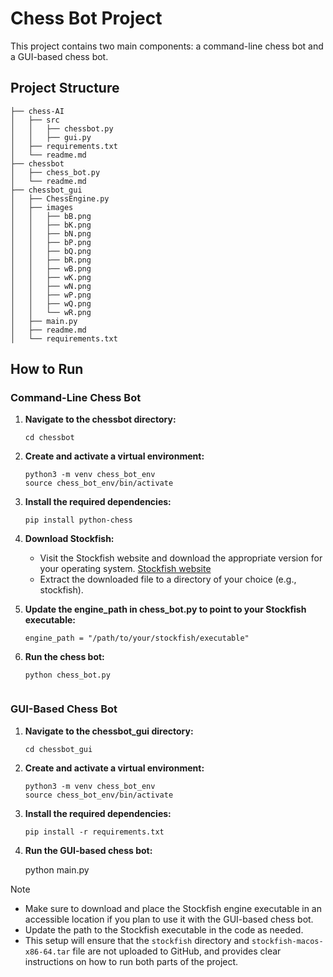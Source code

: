 # Chess Bot Project

This project contains two main components: a command-line chess bot and a GUI-based chess bot.

## Project Structure
```
├── chess-AI
│   ├── src
│   │   ├── chessbot.py
│   │   ├── gui.py
│   ├── requirements.txt
│   └── readme.md
├── chessbot
│   ├── chess_bot.py
│   └── readme.md
├── chessbot_gui
│   ├── ChessEngine.py
│   ├── images
│   │   ├── bB.png
│   │   ├── bK.png
│   │   ├── bN.png
│   │   ├── bP.png
│   │   ├── bQ.png
│   │   ├── bR.png
│   │   ├── wB.png
│   │   ├── wK.png
│   │   ├── wN.png
│   │   ├── wP.png
│   │   ├── wQ.png
│   │   └── wR.png
│   ├── main.py
│   ├── readme.md
│   └── requirements.txt
```
## How to Run
### Command-Line Chess Bot
1. **Navigate to the chessbot directory:**
   
   ```cd chessbot```
3. **Create and activate a virtual environment:**
   ```
   python3 -m venv chess_bot_env
   source chess_bot_env/bin/activate

4. **Install the required dependencies:**
   ```
   pip install python-chess

5. **Download Stockfish:**
   - Visit the Stockfish website and download the appropriate version for your operating system. [Stockfish website](https://stockfishchess.org/download/)
   - Extract the downloaded file to a directory of your choice (e.g., stockfish).
   
6. **Update the engine_path in chess_bot.py to point to your Stockfish executable:**
     ```
     engine_path = "/path/to/your/stockfish/executable"

7. **Run the chess bot:**
   ```
   python chess_bot.py

   
### GUI-Based Chess Bot
1. **Navigate to the chessbot_gui directory:**
   ```
   cd chessbot_gui

2. **Create and activate a virtual environment:**
   ```
   python3 -m venv chess_bot_env
   source chess_bot_env/bin/activate
   
3. **Install the required dependencies:**
   ```
   pip install -r requirements.txt

4. **Run the GUI-based chess bot:**
   
   python main.py

   
> [!NOTE]
> + Make sure to download and place the Stockfish engine executable in an accessible location if you plan to use it with the GUI-based chess bot.
> + Update the path to the Stockfish executable in the code as needed.
> + This setup will ensure that the `stockfish` directory and `stockfish-macos-x86-64.tar` file are not uploaded to GitHub, and provides clear instructions on how to run both parts of the project.

